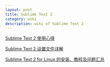 ```yaml
---
layout: post
title: Sublime Text 2
category: wiki
description: wiki of Sublime Text 2
---
```


[Sublime Text 2 使用心得](http://www.cnblogs.com/leecanz/archive/2012/03/04/2379446.html)

[Sublime Text 2 设置文件详解](http://www.21andy.com/blog/20120829/2093.html)

[Sublime Text 2 for Linux 的安装、教程及问题汇总](http://blog.ilr.me/?p=465)

